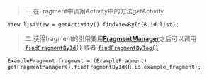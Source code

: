 > 一.在Fragment中调用Activity中的方法getActivity

```
View listView = getActivity().findViewById(R.id.list);
```

> 二.获得fragment的引用要用[**FragmentManager**](http://developer.android.com/reference/android/app/FragmentManager.html)之后可以调用[`findFragmentById()`](http://developer.android.com/reference/android/app/FragmentManager.html#findFragmentById%28int%29) 或者 [`findFragmentByTag()`](http://developer.android.com/reference/android/app/FragmentManager.html#findFragmentByTag%28java.lang.String%29)

```
ExampleFragment fragment = (ExampleFragment) getFragmentManager().findFragmentById(R.id.example_fragment);
```



